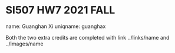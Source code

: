 # SI507 HW7 2021 FALL
name: Guanghan Xi
uniqname: guanghax

Both the two extra credits are completed with link ../links/name and ../images/name
